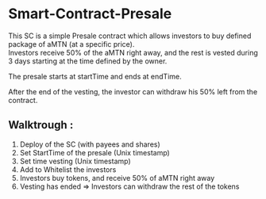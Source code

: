 # Smart-Contract-Presale

This SC is a simple Presale contract which allows investors to buy defined package of aMTN (at a specific price). <br>
Investors receive 50% of the aMTN right away, and the rest is vested during 3 days starting at the time defined by the owner. 

The presale starts at startTime and ends at endTime. 

After the end of the vesting, the investor can withdraw his 50% left from the contract.

## Walktrough : 

<ol>
  <li>Deploy of the SC (with payees and shares)</li>
  <li>Set StartTime of the presale (Unix timestamp)</li>
  <li>Set time vesting (Unix timestamp)</li>
  <li>Add to Whitelist the investors</li>
  <li>Investors buy tokens, and receive 50% of aMTN right away</li>
  <li>Vesting has ended => Investors can withdraw the rest of the tokens</li>  
</ol>


